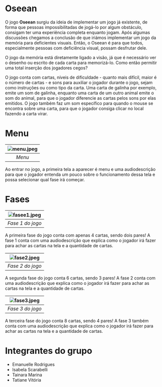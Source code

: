 # Oseean
O jogo **Oseean** surgiu da ideia de implementar um jogo já existente, de forma que pessoas impossibilitadas de jogá-lo por algum obstáculo, consigam ter uma experiência completa enquanto jogam. Após algumas discussões chegamos a conclusão de que iriámos implementar um jogo da memória para deficientes visuais. Então, o Oseean é para que todos, especialmente pessoas com deficiência visual, possam desfrutar dele.

O jogo da memória está diretamente ligado a visão, já que é necessário ver o desenho ou escrito de cada carta para memorizá-lo. Como então permitir uma total inserção dos jogadores cegos?

O jogo conta com cartas, níveis de dificuldade - quanto mais difícil, maior é o número de cartas - e sons para auxiliar o jogador durante o jogo, sejam como instruções ou como tipo da carta. Uma carta de galinha por exemplo, emite um som de galinha, enquanto uma carta de um outro animal emite o som do animal, para que o jogador diferencie as cartas pelos sons por elas emitidos. O jogo também faz um som específico para quando o mouse se encontra sobre uma carta, para que o jogador consiga clicar no local fazendo a carta virar.

# Menu
| ![menu.jpeg](https://github.com/TP-Coltec-UFMG/Oseeans/blob/main/img/menu.jpeg) | 
|:--:| 
| *Menu* |

Ao entrar no jogo, a primeira tela a aparecer é menu e uma audiodescrição para que o jogador entenda um pouco sobre o funcionamento dessa tela e possa selecionar qual fase irá começar.

# Fases

| ![fasee1.jpeg](https://github.com/TP-Coltec-UFMG/Oseean/blob/main/img/fasee1.jpeg) | 
|:--:| 
| *Fase 1 do jogo* |

A primeira fase do jogo conta com apenas 4 cartas, sendo dois pares! A fase 1 conta com uma audiodescrição que explica como o jogador irá fazer para achar as cartas na tela e a quantidade de cartas.

| ![fase2.jpeg](https://github.com/TP-Coltec-UFMG/Oseean/blob/main/img/fase2.jpeg) |
|:--:| 
| *Fase 2 do jogo* |

A segunda fase do jogo conta 6 cartas, sendo 3 pares! A fase 2 conta com uma audiodescrição que explica como o jogador irá fazer para achar as cartas na tela e a quantidade de cartas.

| ![fase3.jpeg](https://github.com/TP-Coltec-UFMG/Oseean/blob/main/img/fase3.jpeg) |
|:--:| 
| *Fase 3 do jogo* |

A terceira fase do jogo conta 8 cartas, sendo 4 pares! A fase 3 também conta com uma audiodescrição que explica como o jogador irá fazer para achar as cartas na tela e a quantidade de cartas.

# Integrantes do grupo
* Emanuelle Rodrigues
* Isabela Scarabelli
* Tainara Marina
* Tatiane Vitória
